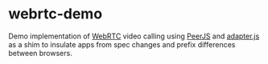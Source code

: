# webrtc-demo

Demo implementation of [WebRTC](https://webrtc.org/) video calling using [PeerJS](https://peerjs.com/) and [adapter.js](https://github.com/webrtchacks/adapter) as a shim to insulate apps from spec changes and prefix differences between browsers.
